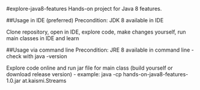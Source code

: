 #explore-java8-features
Hands-on project for Java 8 features.

##Usage in IDE (preferred)
Precondition: JDK 8 available in IDE

Clone repository, open in IDE, explore code, make changes yourself, run main classes in IDE and learn

##Usage via command line
Precondition: JRE 8 available in command line - check with java -version

Explore code online and run jar file for main class (build yourself or download release version) - example: java -cp hands-on-java8-features-1.0.jar at.kaismi.Streams



